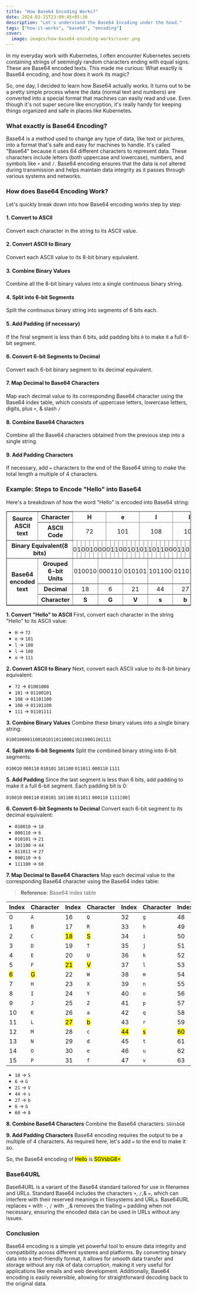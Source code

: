 ```yaml
---
title: "How Base64 Encoding Works?"
date: 2024-03-15T23:09:45+05:30
description: "Let's understand the Base64 Encoding under the hood."
tags: ["how-it-works", "base64", "encoding"]
cover:
  image: images/how-base64-encoding-works/cover.png
---
```


In my everyday work with Kubernetes, I often encounter Kubernetes secrets containing strings of seemingly random characters ending with equal signs. These are Base64 encoded texts. This made me curious: What exactly is Base64 encoding, and how does it work its magic?

So, one day, I decided to learn how Base64 actually works. It turns out to be a pretty simple process where the data (normal text and numbers) are converted into a special format that machines can easily read and use. Even though it's not super secure like encryption, it's really handy for keeping things organized and safe in places like Kubernetes.

### What exactly is Base64 Encoding?

Base64 is a method used to change any type of data, like text or pictures, into a format that's safe and easy for machines to handle. It's called "Base64" because it uses 64 different characters to represent data. These characters include letters (both uppercase and lowercase), numbers, and symbols like `+` and `/`. Base64 encoding ensures that the data is not altered during transmission and helps maintain data integrity as it passes through various systems and networks.

### How does Base64 Encoding Work?

Let's quickly break down into how Base64 encoding works step by step:

#### 1. Convert to ASCII
Convert each character in the string to its ASCII value.

#### 2. Convert ASCII to Binary
Convert each ASCII value to its 8-bit binary equivalent.

#### 3. Combine Binary Values
Combine all the 8-bit binary values into a single continuous binary string.

#### 4. Split into 6-bit Segments
Split the continuous binary string into segments of 6 bits each.

#### 5. Add Padding (if necessary)
If the final segment is less than 6 bits, add padding bits `0` to make it a full 6-bit segment.

#### 6. Convert 6-bit Segments to Decimal
Convert each 6-bit binary segment to its decimal equivalent.

#### 7. Map Decimal to Base64 Characters
Map each decimal value to its corresponding Base64 character using the Base64 index table, which consists of uppercase letters, lowercase letters, digits, plus `+`, & slash `/`

#### 8. Combine Base64 Characters
Combine all the Base64 characters obtained from the previous step into a single string.

#### 9. Add Padding Characters
If necessary, add `=` characters to the end of the Base64 string to make the total length a multiple of 4 characters.

### Example: Steps to Encode "Hello" into Base64

Here's a breakdown of how the word "Hello" is encoded into Base64 string:

<style>
  .custom-table td {
  min-width:0 !important;
  padding:0 !important;
  border: 1 !important;
  border-bottom: 0 !important;
  text-align: center;
}
.custom-table th{
  border-bottom: 0 !important;
}
</style>

<table border="1" class="custom-table">
  <thead>
    <tr style="font-weight:bold;">
      <th rowspan="2" scope="col">Source ASCII text</th>
      <th scope="col">Character</th>
      <td colspan="8">H</td>
      <td colspan="8">e</td>
      <td colspan="8">l</td>
      <td colspan="8">l</td>
      <td colspan="8">o</td>
    </tr>
    <tr>
      <th scope="col">ASCII Code</th>
      <td colspan="8">72</td>
      <td colspan="8">101</td>
      <td colspan="8">108</td>
      <td colspan="8">108</td>
      <td colspan="8">111</td>
    </tr>
    <tr>
      <th colspan="2" scope="col">Binary Equivalent(8 bits)</th>
      <td>0</td><td>1</td><td>0</td><td>0</td><td>1</td><td>0</td><td>0</td><td>0</td>
      <td>0</td><td>1</td><td>1</td><td>0</td><td>0</td><td>1</td><td>0</td><td>1</td>
      <td>0</td><td>1</td><td>1</td><td>0</td><td>1</td><td>1</td><td>0</td><td>0</td>
      <td>0</td><td>1</td><td>1</td><td>0</td><td>1</td><td>1</td><td>0</td><td>0</td>
      <td>0</td><td>1</td><td>1</td><td>0</td><td>1</td><td>1</td><td>1</td><td>1</td>
    </tr>
  </thead>
  <tbody>
    <tr>
      <th rowspan="3" scope="row">Base64 encoded text</th>
      <th scope="row">Grouped 6-bit Units</th>
      <td colspan="6">010010</td>
      <td colspan="6">000110</td>
      <td colspan="6">010101</td>
      <td colspan="6">101100</td>
      <td colspan="6">011011</td>
      <td colspan="6">000110</td>
      <td colspan="8">1111<mark>00</mark></td>
    </tr>
    <tr>
      <th scope="row">Decimal</th>
      <td colspan="6">18</td><td colspan="6">6</td><td colspan="6">21</td><td colspan="6">44</td><td colspan="6">27</td><td colspan="6">6</td><td colspan="6">60</td>
    </tr>
    <tr style="font-weight:bold;">
      <th scope="row">Character</th>
      <td colspan="6">S</td><td colspan="6">G</td><td colspan="6">V</td><td colspan="6">s</td><td colspan="6">b</td><td colspan="6">G</td><td colspan="6">8</td>
    </tr>
  </tbody>
</table>

**1. Convert "Hello" to ASCII**
First, convert each character in the string "Hello" to its ASCII value:

- `H` -> `72`
- `e` -> `101`
- `l` -> `108`
- `l` -> `108`
- `o` -> `111`

**2. Convert ASCII to Binary**
Next, convert each ASCII value to its 8-bit binary equivalent:

- `72`  -> `01001000`
- `101` -> `01100101`
- `108` -> `01101100`
- `108` -> `01101100`
- `111` -> `01101111`

**3. Combine Binary Values**
Combine these binary values into a single binary string:

`0100100001100101011011000110110001101111`

**4. Split into 6-bit Segments**
Split the combined binary string into 6-bit segments:

`010010` `000110` `010101` `101100` `011011` `000110` `1111`

**5. Add Padding**
Since the last segment is less than 6 bits, add padding to make it a full 6-bit segment. Each padding bit is 0:

`010010` `000110` `010101` `101100` `011011` `000110` `1111[00]`

**6. Convert 6-bit Segments to Decimal**
Convert each 6-bit segment to its decimal equivalent:

- `010010` -> `18`
- `000110` -> `6`
- `010101` -> `21`
- `101100` -> `44`
- `011011` -> `27`
- `000110` -> `6`
- `111100` -> `60`

**7. Map Decimal to Base64 Characters**
Map each decimal value to the corresponding Base64 character using the Base64 index table:

> **Reference:** Base64 index table

| Index   | Character | Index    | Character | Index    | Character | Index    | Character |
| ------- | --------- | -------- | --------- | -------- | --------- | -------- | --------- |
| 0       | `A`       | 16       | `Q`       | 32       | `g`       | 48       | `w`       |
| 1       | `B`       | 17       | `R`       | 33       | `h`       | 49       | `x`       |
| 2       | `C`       | <mark>18 | <mark>S   | 34       | `i`       | 50       | `y`       |
| 3       | `D`       | 19       | `T`       | 35       | `j`       | 51       | `z`       |
| 4       | `E`       | 20       | `U`       | 36       | `k`       | 52       | `0`       |
| 5       | `F`       | <mark>21 | <mark>V   | 37       | `l`       | 53       | `1`       |
| <mark>6 | <mark>G   | 22       | `W`       | 38       | `m`       | 54       | `2`       |
| 7       | `H`       | 23       | `X`       | 39       | `n`       | 55       | `3`       |
| 8       | `I`       | 24       | `Y`       | 40       | `o`       | 56       | `4`       |
| 9       | `J`       | 25       | `Z`       | 41       | `p`       | 57       | `5`       |
| 10      | `K`       | 26       | `a`       | 42       | `q`       | 58       | `6`       |
| 11      | `L`       | <mark>27 | <mark>b   | 43       | `r`       | 59       | `7`       |
| 12      | `M`       | 28       | `c`       | <mark>44 | <mark>s   | <mark>60 | <mark>8   |
| 13      | `N`       | 29       | `d`       | 45       | `t`       | 61       | `9`       |
| 14      | `O`       | 30       | `e`       | 46       | `u`       | 62       | `+`       |
| 15      | `P`       | 31       | `f`       | 47       | `v`       | 63       | `/`       |

- `18` -> `S`
- `6`  -> `G`
- `21` -> `V`
- `44` -> `s`
- `27` -> `b`
- `6` -> `G`
- `60` -> `8`

**8. Combine Base64 Characters**
Combine the Base64 characters: `SGVsbG8`

**9. Add Padding Characters**
Base64 encoding requires the output to be a multiple of 4 characters. As required here, let's add `=` to the end to make it so.

So, the Base64 encoding of <mark>Hello</mark> is <mark>SGVsbG8=</mark>

### Base64URL

Base64URL is a variant of the Base64 standard tailored for use in filenames and URLs. Standard Base64 includes the characters `+`, `/`,& `=`, which can interfere with their reserved meanings in filesystems and URLs. Base64URL replaces `+` with `-`, `/` with `_`,& removes the trailing `=` padding when not necessary, ensuring the encoded data can be used in URLs without any issues.

### Conclusion

Base64 encoding is a simple yet powerful tool to ensure data integrity and compatibility across different systems and platforms. By converting binary data into a text-friendly format, it allows for smooth data transfer and storage without any risk of data corruption, making it very useful for applications like emails and web development. Additionally, Base64 encoding is easily reversible, allowing for straightforward decoding back to the original data.
